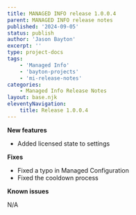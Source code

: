 ```yaml
---
title: MANAGED INFO release 1.0.0.4
parent: MANAGED INFO release notes
published: '2024-09-05'
status: publish
author: 'Jason Bayton'
excerpt: ''
type: project-docs
tags: 
    - 'Managed Info'
    - 'bayton-projects'
    - 'mi-release-notes'
categories: 
    - Managed Info Release Notes
layout: base.njk
eleventyNavigation: 
    title: Release 1.0.0.4
---
```


**New features**

- Added licensed state to settings
 
**Fixes**

- Fixed a typo in Managed Configuration
- Fixed the cooldown process

**Known issues**

N/A
